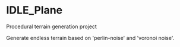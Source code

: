 # IDLE_Plane
Procedural terrain generation project    
    
Generate endless terrain based on 'perlin-noise' and 'voronoi noise'.


